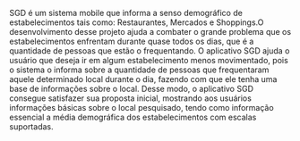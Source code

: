 SGD é um sistema mobile que informa a senso demográfico de estabelecimentos tais como: Restaurantes, Mercados e Shoppings.O desenvolvimento desse
projeto ajuda a combater o grande problema que os estabelecimentos enfrentam durante quase todos os dias, que é a quantidade de pessoas que estão
o frequentando. O aplicativo SGD ajuda o usuário que deseja ir em algum estabelecimento menos movimentado, pois o sistema o informa sobre a quantidade
de pessoas que frequentaram aquele determinado local durante o dia, fazendo com que ele tenha uma base de informações sobre o local. Desse modo, o aplicativo
SGD consegue satisfazer sua proposta inicial, mostrando aos usuários informações básicas sobre o local pesquisado, tendo como informação essencial a média demográfica
dos estabelecimentos com escalas suportadas.
